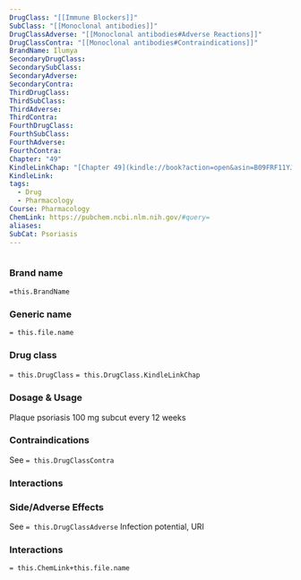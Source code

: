 ```yaml
---
DrugClass: "[[Immune Blockers]]"
SubClass: "[[Monoclonal antibodies]]"
DrugClassAdverse: "[[Monoclonal antibodies#Adverse Reactions]]"
DrugClassContra: "[[Monoclonal antibodies#Contraindications]]"
BrandName: Ilumya
SecondaryDrugClass: 
SecondarySubClass: 
SecondaryAdverse: 
SecondaryContra: 
ThirdDrugClass: 
ThirdSubClass: 
ThirdAdverse: 
ThirdContra: 
FourthDrugClass: 
FourthSubClass: 
FourthAdverse: 
FourthContra: 
Chapter: "49"
KindleLinkChap: "[Chapter 49](kindle://book?action=open&asin=B09FRF11YJ&location=28643)"
KindleLink: 
tags:
  - Drug
  - Pharmacology
Course: Pharmacology
ChemLink: https://pubchem.ncbi.nlm.nih.gov/#query=
aliases: 
SubCat: Psoriasis
---
```

```smiles

```

### Brand name
`=this.BrandName`

### Generic name
`= this.file.name`

### Drug class 
`= this.DrugClass`
	`= this.DrugClass.KindleLinkChap`

### Dosage & Usage
Plaque psoriasis
100 mg subcut every 12 weeks

### Contraindications
See `= this.DrugClassContra`

### Interactions


### Side/Adverse Effects
See `= this.DrugClassAdverse`
Infection potential, URI

### Interactions

`= this.ChemLink+this.file.name`

